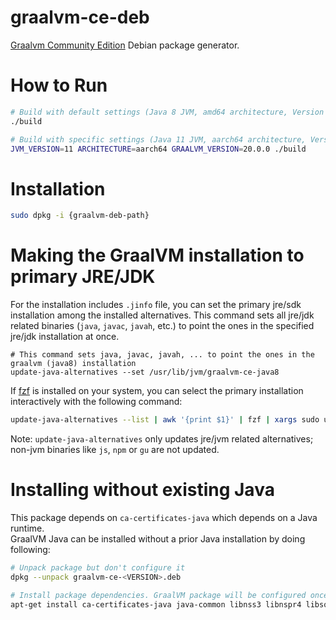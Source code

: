 graalvm-ce-deb
=====

[Graalvm Community Edition](https://github.com/oracle/graal) Debian package generator.

# How to Run

```sh
# Build with default settings (Java 8 JVM, amd64 architecture, Version 20.1.0)
./build

# Build with specific settings (Java 11 JVM, aarch64 architecture, Version 20.0.0)
JVM_VERSION=11 ARCHITECTURE=aarch64 GRAALVM_VERSION=20.0.0 ./build
```

# Installation

```sh
sudo dpkg -i {graalvm-deb-path}
```

# Making the GraalVM installation to primary JRE/JDK

For the installation includes `.jinfo` file, you can set the primary jre/sdk installation among the installed alternatives. This command sets all jre/jdk related binaries (`java`, `javac`, `javah`, etc.) to point the ones in the specified jre/jdk installation at once.

```
# This command sets java, javac, javah, ... to point the ones in the graalvm (java8) installation
update-java-alternatives --set /usr/lib/jvm/graalvm-ce-java8
```

If [fzf](https://github.com/junegunn/fzf) is installed on your system, you can select the primary installation interactively with the following command:

```sh
update-java-alternatives --list | awk '{print $1}' | fzf | xargs sudo update-java-alternatives --set
```

Note: `update-java-alternatives` only updates jre/jvm related alternatives; non-jvm binaries like `js`, `npm` or `gu` are not updated.

# Installing without existing Java
This package depends on `ca-certificates-java` which depends on a Java runtime.  
GraalVM Java can be installed without a prior Java installation by doing following:
```sh
# Unpack package but don't configure it
dpkg --unpack graalvm-ce-<VERSION>.deb

# Install package dependencies. GraalVM package will be configured once its dependencies are installed
apt-get install ca-certificates-java java-common libnss3 libnspr4 libsqlite3-0
```

